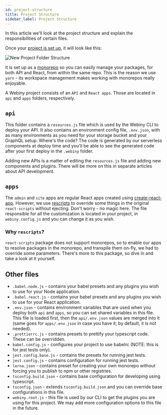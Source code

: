 ```yaml
---
id: project-structure
title: Project Structure
sidebar_label: Project Structure
---
```


In this article we'll look at the project structure and explain the responsibilities of certain files.

Once your [project is set up](/docs/get-started/quick-start.md), it will look like this:

![New Project Folder Structure](/img/deep-dive/project-structure/folder-structure.png)

It is set up as a [monorepo](https://en.wikipedia.org/wiki/Monorepo) so you can easily manage your packages, for both API and React, from within the same repo. This is the reason we use `yarn` - its workspace management makes working with monorepos really enjoyable.

A Webiny project consists of an `API` and `React apps`. Those are located in `api` and `apps` folders, respectively.

## `api`

This folder contains a `resources.js` file which is used by the Webiny CLI to deploy your API. It also contains an environment config file, `.env.json`, with as many environments as you need for your storage bucket and your GraphQL setup. Where's the code? The code is generated by our serverless components at deploy time and you'll be able to see the generated code after your first deploy in the `.webiny` folder.

Adding new APIs is a matter of editing the `resources.js` file and adding new components and plugins. There will be more on this in separate articles about API development.

## `apps`

The `admin` and `site` apps are regular React apps created using [create-react-app](https://create-react-app.dev). However, we use [rescripts](https://github.com/harrysolovay/rescripts) to override some things in the original `react-scripts` without ejecting. Don't worry - no magic here. The file responsible for all the customization is located in your project, in `webiny.config.js` and you can change it as you wish.

### Why `rescripts`?

`react-scripts` package does not support monorepos, so to enable our apps to resolve packages in the monorepo, and transpile them on-fly, we had to override some parameters. There's more to this package, so dive in and take a look at it yourself.

## Other files

- `.babel.node.js` - contains your babel presets and any plugins you wish to use for your Node application.
- `.babel.react.js` - contains your babel presets and any plugins you wish to use for your React application.
- `.env.json` - contains environment variables that are used when you deploy both `api` and `apps`, so you can set shared variables in this file. This file is loaded first, then the `api/.env.json` values are merged into it (same goes for `apps/.env.json` in case you have it; by default, it is not needed).
- `.prettierrc.js` - contains presets to prettify your typescript code. These can be overridden.
- `babel.config.js` - configures your project to use babelrc (NOTE: this is for jest tests only).
- `jest.config.base.js` - contains the presets for running jest tests.
- `jest.config.js` - contains configuration for running jest tests.
- `lerna.json` - contains preset for creating your own monorepo without forcing you to publish to npm or other registries.
- `tsconfig.build.json` - contains base configuration for developing using typescript.
- `tsconfig.json` - extends `tsconfig.build.json` and you can override base configurations in this file.
- `webiny.root.js` - this file is used by our CLI to get the plugins you are using for this project. We may add more configuration options to this file in the future.
